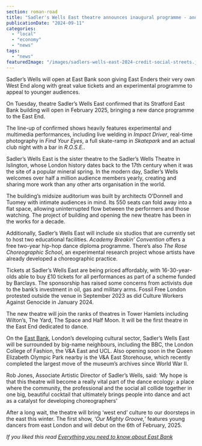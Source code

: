```yaml
---
section: roman-road
title: "Sadler's Wells East theatre announces inaugural programme - and it's affordable"
publicationDate: "2024-09-11"
categories: 
  - "local"
  - "economy"
  - "news"
tags: 
  - "news"
featuredImage: "/images/sadlers-wells-east-2024-credit-social-streets.jpg"
---
```


Sadler’s Wells will open at East Bank soon giving East Enders their very own West End along with great value tickets and an experimental programme to appeal to younger audiences.

On Tuesday, theatre Sadler’s Wells East confirmed that its Stratford East Bank building will open in February 2025, bringing a new dance programme to the East End. 

The line-up of confirmed shows heavily features experimental and multimedia performances, including live welding in _Impact Driver_, real-time photography in _Find Your Eyes_, a full skate-ramp in _Skatepark_ and an actual club night with a bar in _R.O.S.E.._

Sadler’s Wells East is the sister theatre to the Sadler’s Wells Theatre in Islington, whose London history dates back to the 17th century when it was the site of a popular mineral spring. In the modern day, Sadler’s Wells welcomes over half a million audience members yearly, creating and sharing more work than any other arts organisation in the world. 

The building’s midsize auditorium was built by architects O’Donnell and Tuomey with intimate audiences in mind. Its 550 seats can fold away into a flat space, allowing uninterrupted flow between the performers and those watching. The project of building and opening the new theatre has been in the works for a decade. 

Additionally, Sadler’s Wells East will include six studios that are currently set to host two educational facilities. _Academy Breakin’ Convention_ offers a free two-year hip-hop dance diploma programme. There’s also _The Rose Choreographic School_, an experimental research project whose artists have already developed a choreographic practice. 

Tickets at Sadler’s Wells East are being priced affordably, with 16-30-year-olds able to buy £10 tickets for all performances as part of a scheme funded by Barclays. The sponsorship has raised some concerns from activists due to the bank’s investment in oil, gas and military arms. Fossil Free London protested outside the venue in September 2023 as did Culture Workers Against Genocide in January 2024.

The new theatre will join the ranks of theatres in Tower Hamlets including Wilton’s, The Yard, The Space and Half Moon. It will be the first theatre in the East End dedicated to dance. 

On the [East Bank](https://romanroadlondon.com/east-bank-everything-you-need-know/), London’s developing cultural sector, Sadler’s Wells East will be surrounded by big-name neighbours, including the BBC, the London College of Fashion, the V&A East and UCL. Also opening soon in the Queen Elizabeth Olympic Park nearby is the V&A East Storehouse, which recently completed the largest move of the museum’s archives since World War II.

Rob Jones, Associate Artistic Director of Sadler’s Wells, said: ‘My hope is that this theatre will become a really vital part of the dance ecology: a place where the community, the professional and the social all collide together in one big, beautiful cocktail that ultimately brings people into dance and act as a catalyst for developing choreographers’

  
After a long wait, the theatre will bring ‘west end’ culture to our doorsteps in the east this winter. The first show, _‘Our Mighty Groove,_’ features young dancers from east London and will debut on the 6th of February, 2025.

_If you liked this read [Everything you need to know about East Bank](https://romanroadlondon.com/east-bank-everything-you-need-know/)_

